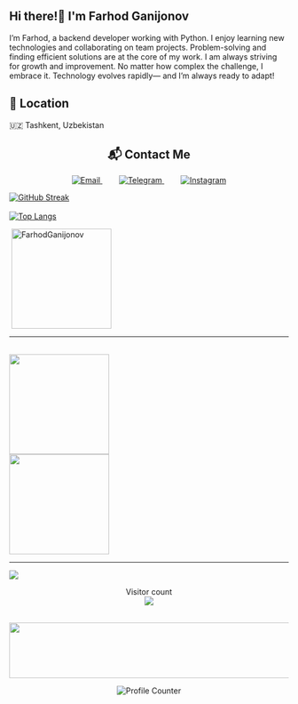 ## Hi there!👋  I'm Farhod Ganijonov

I’m Farhod, a backend developer working with Python. I enjoy learning new technologies and collaborating on team projects. Problem-solving and finding efficient solutions are at the core of my work. I am always striving for growth and improvement. No matter how complex the challenge, I embrace it. Technology evolves rapidly— and I’m always ready to adapt!

## 📍 Location
🇺🇿 Tashkent, Uzbekistan  

<h2 align="center">📬 Contact Me</h2>
<p align="center">
  <a href="mailto:farhodganijonov81@gmail.com" style="margin: 0 15px;">
    <img src="https://img.shields.io/badge/Email-D14836?style=for-the-badge&logo=gmail&logoColor=white" alt="Email">
  </a>
  <a href="https://t.me/@user_typing" style="margin: 0 15px;">
    <img src="https://img.shields.io/badge/Telegram-26A5E4?style=for-the-badge&logo=telegram&logoColor=white" alt="Telegram">
  </a>
  <a href="https://instagram.com/coder_uz_" style="margin: 0 15px;">
    <img src="https://img.shields.io/badge/Instagram-E4405F?style=for-the-badge&logo=instagram&logoColor=white" alt="Instagram">
  </a>
</p>



[![GitHub Streak](http://github-readme-streak-stats.herokuapp.com?user=FarhodGanijonov&theme=dark&background=000000)](https://git.io/streak-stats)
<br><br>
[![Top Langs](https://github-readme-stats.vercel.app/api/top-langs/?username=FarhodGanijonov&layout=compact&theme=vision-friendly-dark)](https://github.com/anuraghazra/github-readme-stats)
<br>

<p>&nbsp;<img align="center" height="180em" src="https://github-readme-stats.vercel.app/api?username=FarhodGanijonov&show_icons=true&theme=highcontrast&rank_icon=github&border_radius=10" alt="FarhodGanijonov" /></p>

---

<br>
<img align="center" src="http://github-profile-summary-cards.vercel.app/api/cards/productive-time?username=FarhodGanijonov&theme=aura_dark" height="180em" />
<br>
<img align="center" src="http://github-profile-summary-cards.vercel.app/api/cards/profile-details?username=FarhodGanijonov&theme=2077" height="180em" />

---


<a href=#><img src="https://raw.githubusercontent.com/blocage/blocage/main/contributions.svg"></a>

<p align="center">
  Visitor count<br>
  <img src="https://profile-counter.glitch.me/_blocage/count.svg" />
</p>


<!--
**FarhodGanijonov/FarhodGanijonov** is a ✨ _special_ ✨ repository because its `README.md` (this file) appears on your GitHub profile.

Here are some ideas to get you started:

- 🔭 I’m currently working on ...
- 🌱 I’m currently learning ...
- 👯 I’m looking to collaborate on ...
- 🤔 I’m looking for help with ...
- 💬 Ask me about ...
- 📫 How to reach me: ...
- 😄 Pronouns: ...
- ⚡ Fun fact: ...
-->
<p align="center">
  <img src="https://media0.giphy.com/media/v1.Y2lkPTc5MGI3NjExMXIxcDFybzYxNHNrYjU1d2hkcTJtM3Iya2VrZzhodzZ4c3Rwc3Y3NiZlcD12MV9pbnRlcm5hbF9naWZfYnlfaWQmY3Q9Zw/sULKEgDMX8LcI/200.webp" alt="Matrix Code" width="1200" height="100">
</p>



<p align="center">
  <img src="https://profile-counter.glitch.me/_blocage/count.svg" alt="Profile Counter">
</p>
